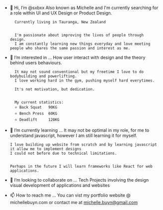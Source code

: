 - 👋 Hi, I’m @sxbxx
        Also known as Michelle and I'm currently searching for a role within UI and UX Design or Product Design.

        Currently living in Tauranga, New Zealand


        I'm passionate about improving the lives of people through design.
        I am constantly learning new things everyday and love meeting people who shares the same passion and interest as me.




- 👀 I’m interested in ...
        How user interact with design and the theory behind users behaviours.

        It may not sound conventional but my freetime I love to do bodybuilding and powerlifting.
        I love working hard in the gym, pushing myself hard everytimes.

        It's not motivation, but dedication.


        My current statistics:
        ⭐️ Back Squat   90KG
        ⭐️ Bench Press  60KG
        ⭐ Deadlift     120KG



- 🌱 I’m currently learning ...
      It may not be optimal in my role, for me to understand javascript,
      however I am still learning it for myself.
      
      I love building up website from scratch and by learning javascript it allow me to implement designs
      I could not before due to technical limitations.
      
      
      Perhaps in the future I will learn frameworks like React for web applications.
      
      


- 💞️ I’m looking to collaborate on ...
      Tech Projects involving the design visual development of applications and websites
      


- 📫 How to reach me ...
    You can vist my portfolio website @ michellebuyn.com
    or contact me at michelle.buyn@gmail.com

<!---
sxbxx/sxbxx is a ✨ special ✨ repository because its `README.md` (this file) appears on your GitHub profile.
You can click the Preview link to take a look at your changes.
--->
